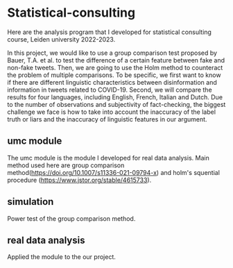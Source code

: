 # Statistical-consulting

Here are the analysis program that I developed for statistical consulting course, Leiden university 2022-2023. 

In this project, we would like to use a group comparison test proposed by Bauer, T.A. et al. to test the difference of a certain feature between fake and non-fake tweets. Then, we are going to use the Holm method to counteract the problem of multiple comparisons. To be specific, we first want to know if there are different linguistic characteristics between disinformation and information in tweets related to COVID-19. Second, we will compare the results for four languages, including English, French, Italian and Dutch. Due to the number of observations and subjectivity of fact-checking, the biggest challenge we face is how to take into account the inaccuracy of the label truth or liars and the inaccuracy of linguistic features in our argument.

## umc module
The umc module is the module I developed for real data analysis. Main method used here are group comparison method(https://doi.org/10.1007/s11336-021-09794-x) and holm's squential procedure (https://www.jstor.org/stable/4615733).

## simulation
Power test of the group comparison method.

## real data analysis
Applied the module to the our project.
